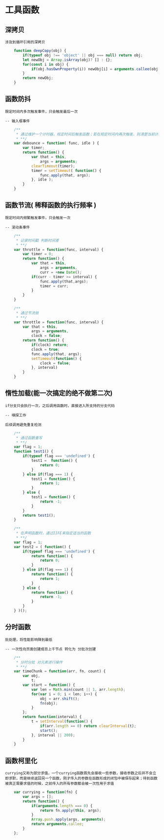 # 工具函数

## 深拷贝

    涉及到循环引用的深拷贝

```javascript
    function deepCopy(obj) {
        if(typeof obj !== 'object' || obj === null) return obj;
        let newObj = Array.isArray(obj)? [] : {};
        for(const i in obj) {
            if(obj.hasOwnProperty(i)) newObj[i] = arguments.callee(obj[i]);
        }
        return newObj;
    }
```

## 函数防抖

    限定时间内多次触发事件，只会触发最后一次

    -- 输入框事件

```javascript
    /**
     * 通过维护一个计时器，规定时间后触发函数；若在规定时间内再次触发，则清楚当前计时器，然后重新设置计时器
     * **/
    var debounce = function( func, idle ) {
        var timer;
        return function() {
            var that = this,
                args = arguments;
            clearTimeout(timer);
            timer = setTimeout( function() {
                func.apply(that, args);
            }, idle );
        }
    }
```

## 函数节流( 稀释函数的执行频率 )

    限定时间内频繁触发事件，只会触发一次

    -- 滚动条事件

```javascript
    /**
     * 记录时间戳 判断时间差
     * **/
    var throttle = function(func, interval) {
        var timer = 0;
        return function() {
            var that = this,
                args = arguments,
                curr = +new Date();
            if(curr - timer >= interval) {
                func.apply(that,args);
                timer = curr;
            }
        }
    }

    /**
     * 通过节流锁
     * **/
    var throttle = function(func, interval) {
        var that = this,
            args = arguments,
            clock = false;
        return function() {
            if(clock) return;
            clock = true;
            func.apply(that, args);
            setTimeout(function() {
                clock = false;
            }, interval)
        }
    }
```

## 惰性加载(能一次搞定的绝不做第二次)

    if分支只会执行一次，之后调用函数时，直接进入所支持的分支代码

    -- 嗅探工作

    后续调用避免重复检测

```javascript
    /**
     * 通过函数重写
     * **/
    var flag = 1;
    function test1() {
        if(typeof flag === 'undefined') {
            test1 =  function() {
                return 0;
            }
        } else if(flag === 1) {
            test1 = function() {
                return 1;
            }
        } else {
            test1 = function() {
                return -1;
            }
        }
        return test1();
    }
```

```javascript
    /**
     * 在声明函数时，通过IIFE来指定适当的函数
     * **/
    var flag = 1;
    var test2 = ( function() {
        if(typeof flag === 'undefined') {
            return function() {
                return 0;
            }
        } else if(flag === 1) {
            return function() {
                return 1;
            }
        } else {
            return function() {
                return -1;
            }
        }
    } )();
```

## 分时函数

    批处理，将性能影响降到最低

    -- 一次性向页面创建成百上千节点 转化为 分批次创建

```javascript
    /**
     * 分时分批 对元素进行操作
     * **/
    var timeChunk = function(arr, fn, count) {
        var obj,
            t;
        var start = function() {
            var len = Math.min(count || 1, arr.length);
            for(var i = 0; i < len; i++) {
                obj = arr.shift();
                fn(obj);
            }
        };
        return function(interval) {
            t = setInterval(function() {
                if(arr.length == 0) return clearInterval(t);
                start();
            }, interval || 200);
        }
    }
```

## 函数柯里化

    currying又称为部分求值，一个currying函数首先会接收一些参数，接收参数之后并不会立即求职，而是继续返回另一个函数，刚才传入的参数在函数形成的闭包中被保存起来；待到函数被真正需要求值的时候，之前传入的所有参数都会被一次性用于求值

```javascript
    var currying = function(fn) {
        var args = [];
        return function() {
            if(arguments.length === 0) {
                return fn.apply(this, args);
            }
            Array.push.apply(args, arguments);
            return arguments.callee;
        }
    };
```